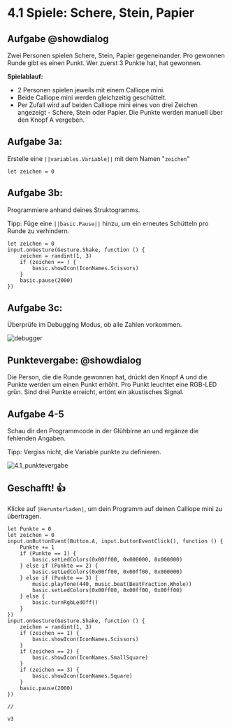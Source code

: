 # 4.1 Spiele: Schere, Stein, Papier

## Aufgabe @showdialog
Zwei Personen spielen Schere, Stein, Papier gegeneinander. Pro gewonnen Runde gibt es einen Punkt. Wer zuerst 3 Punkte hat, hat gewonnen. 

**Spielablauf:**
- 2 Personen spielen jeweils mit einem Calliope mini.
- Beide Calliope mini werden gleichzeitig geschüttelt.
- Per Zufall wird auf beiden Calliope mini eines von drei Zeichen angezeigt - Schere, Stein oder Papier.
Die Punkte werden manuell über den Knopf A vergeben. 



## Aufgabe 3a:

Erstelle eine ``||variables.Variable||`` mit dem Namen "``zeichen``" 

```blocks
let zeichen = 0
```

## Aufgabe 3b:

Programmiere anhand deines Struktogramms.

Tipp: Füge eine ``||basic.Pause||``  hinzu, um ein erneutes
Schütteln pro Runde zu verhindern.

```blocks
let zeichen = 0
input.onGesture(Gesture.Shake, function () {
    zeichen = randint(1, 3)
    if (zeichen == ) {
        basic.showIcon(IconNames.Scissors)
    }
    basic.pause(2000)
})

```

## Aufgabe 3c:

Überprüfe im Debugging Modus, ob alle Zahlen
vorkommen.

![debugger](https://github.com/calliope-edu/arbeitsheft2tutorials/blob/master/static/images/debugger_icon.jpg)

## Punktevergabe: @showdialog

Die Person, die die Runde gewonnen hat, drückt den Knopf A und die Punkte werden um einen Punkt erhöht.
Pro Punkt leuchtet eine RGB-LED grün.
Sind drei Punkte erreicht, ertönt ein akustisches Signal.

## Aufgabe 4-5

Schau dir den Programmcode in der Glühbirne an und ergänze die fehlenden Angaben. 

Tipp: Vergiss nicht, die Variable
punkte zu definieren.

![4.1_punktevergabe](https://github.com/calliope-edu/arbeitsheft2tutorials/blob/master/static/images/4.1_punktevergabe.jpg)


## Geschafft! 👍

Klicke auf ``|Herunterladen|``, um dein Programm auf deinen Calliope mini zu übertragen.


```blocks
let Punkte = 0
let zeichen = 0
input.onButtonEvent(Button.A, input.buttonEventClick(), function () {
    Punkte += 1
    if (Punkte == 1) {
        basic.setLedColors(0x00ff00, 0x000000, 0x000000)
    } else if (Punkte == 2) {
        basic.setLedColors(0x00ff00, 0x00ff00, 0x000000)
    } else if (Punkte == 3) {
        music.playTone(440, music.beat(BeatFraction.Whole))
        basic.setLedColors(0x00ff00, 0x00ff00, 0x00ff00)
    } else {
        basic.turnRgbLedOff()
    }
})
input.onGesture(Gesture.Shake, function () {
    zeichen = randint(1, 3)
    if (zeichen == 1) {
        basic.showIcon(IconNames.Scissors)
    }
    if (zeichen == 2) {
        basic.showIcon(IconNames.SmallSquare)
    }
    if (zeichen == 3) {
        basic.showIcon(IconNames.Square)
    }
    basic.pause(2000)
})
```


```template
//
```

```package
v3
```
